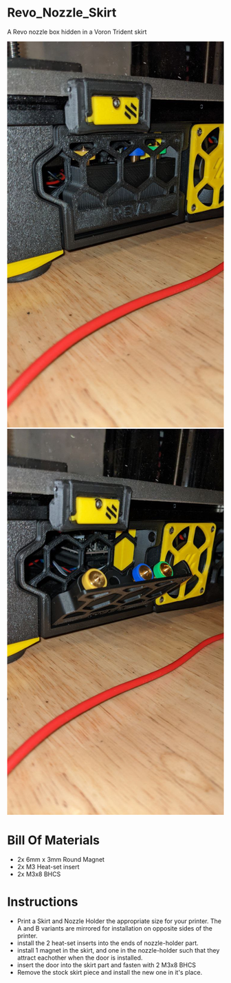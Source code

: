 # Revo_Nozzle_Skirt

A Revo nozzle box hidden in a Voron Trident skirt

![Closed](Images/Photo-Closed.jpg)
![Opened](Images/Photo-Opened.jpg)


# Bill Of Materials

- 2x 6mm x 3mm Round Magnet
- 2x M3 Heat-set insert
- 2x M3x8 BHCS


# Instructions

- Print a Skirt and Nozzle Holder the appropriate size for your printer.  The A and B variants are mirrored for installation on opposite sides of the printer.
- install the 2 heat-set inserts into the ends of nozzle-holder part.
- install 1 magnet in the skirt, and one in the nozzle-holder such that they attract eachother when the door is installed.
- insert the door into the skirt part and fasten with 2 M3x8 BHCS
- Remove the stock skirt piece and install the new one in it's place.
